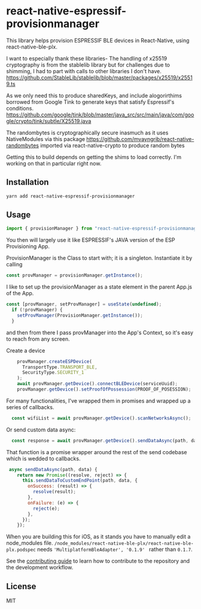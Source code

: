 # react-native-espressif-provisionmanager

This library helps provision ESPRESSIF BLE devices in React-Native, using react-native-ble-plx. 

I want to especially thank these libraries-
The handling of x25519 cryptography is from the stablelib library but for challenges due to shimming, I had to part with calls to other libraries I don't have.
https://github.com/StableLib/stablelib/blob/master/packages/x25519/x25519.ts

As we only need this to produce sharedKeys, and include alogorirthims borrowed from Google Tink to generate keys that satisfy Espressif's conditions.
https://github.com/google/tink/blob/master/java_src/src/main/java/com/google/crypto/tink/subtle/X25519.java

The randombytes is cryptographically secure inasmuch as it uses NativeModules via this package https://github.com/mvayngrib/react-native-randombytes imported via react-native-crypto to produce random bytes

Getting this to build depends on getting the shims to load correctly. I'm working on that in particular right now. 

## Installation

```sh
yarn add react-native-espressif-provisionmanager
```

## Usage

```js
import { provisionManager } from "react-native-espressif-provisionmanager";
```

You then will largely use it like ESPRESSIF's JAVA version of the ESP Provisioning App. 


ProvisionManager is the Class to start with; it is a singleton. Instantiate it by calling 
```js
const provManager = provisionManager.getInstance(); 
```

I like to set up the provisionManager as a state element in the parent App.js of the App. 

```js
const [provManager, setProvManager] = useState(undefined);
  if (!provManager) {
    setProvManager(ProvisionManager.getInstance());
  }
```

and then from there I pass provManager into the App's Context, so it's easy to reach from any screen.

Create a device
```js
    provManager.createESPDevice(
      TransportType.TRANSPORT_BLE,
      SecurityType.SECURITY_1
    );
    await provManager.getDevice().connectBLEDevice(serviceUuid);
    provManager.getDevice().setProofOfPossession(PROOF_OF_POSESSION);
```

For many functionalities, I've wrapped them in promises and wrapped up a series of callbacks.
```js
  const wifiList = await provManager.getDevice().scanNetworksAsync();
```

Or send custom data async:
```js
  const response = await provManager.getDevice().sendDataAsync(path, data);
```

That function is a promise wrapper around the rest of the send codebase which is wedded to callbacks.
```js
 async sendDataAsync(path, data) {
    return new Promise((resolve, reject) => {
      this.sendDataToCustomEndPoint(path, data, {
        onSuccess: (result) => {
          resolve(result);
        },
        onFailure: (e) => {
          reject(e);
        },
      });
    });
```

When you are building this for iOS, as it stands you have to manually edit a node_modules file.
`/node_modules/react-native-ble-plx/react-native-ble-plx.podspec` needs `'MultiplatformBleAdapter', '0.1.9' ` rather than `0.1.7`.

See the [contributing guide](CONTRIBUTING.md) to learn how to contribute to the repository and the development workflow.

## License

MIT

